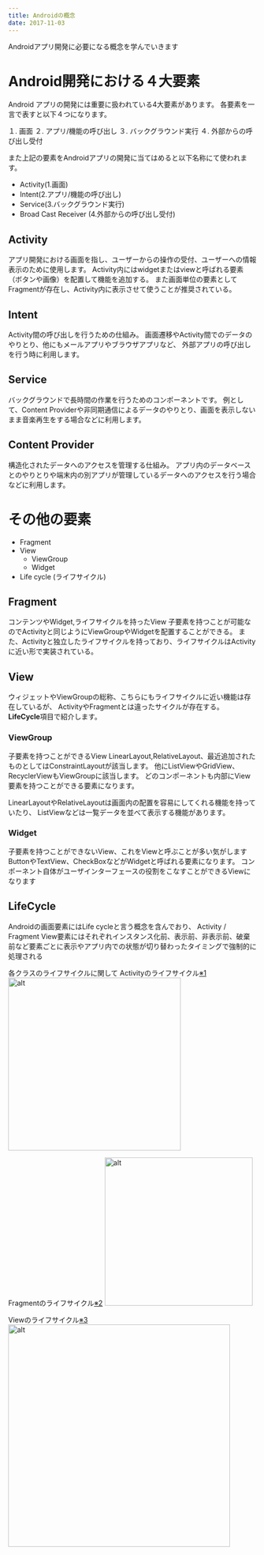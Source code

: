 ```yaml
---
title: Androidの概念
date: 2017-11-03
---
```

Androidアプリ開発に必要になる概念を学んでいきます

<!-- toc -->

# Android開発における４大要素
Android アプリの開発には重要に扱われている4大要素があります。
各要素を一言で表すと以下４つになります。

１. 画面
２. アプリ/機能の呼び出し
３. バックグラウンド実行
４. 外部からの呼び出し受付

また上記の要素をAndroidアプリの開発に当てはめると以下名称にて使われます。

* Activity(1.画面)
* Intent(2.アプリ/機能の呼び出し)
* Service(3.バックグラウンド実行)
* Broad Cast Receiver (4.外部からの呼び出し受付)

## Activity
アプリ開発における画面を指し、ユーザーからの操作の受付、ユーザーへの情報表示のために使用します。
Activity内にはwidgetまたはviewと呼ばれる要素（ボタンや画像）を配置して機能を追加する。
また画面単位の要素としてFragmentが存在し、Activity内に表示させて使うことが推奨されている。

## Intent
Activity間の呼び出しを行うための仕組み。
画面遷移やActivity間でのデータのやりとり、他にもメールアプリやブラウザアプリなど、
外部アプリの呼び出しを行う時に利用します。

## Service
バックグラウンドで長時間の作業を行うためのコンポーネントです。
例として、Content Providerや非同期通信によるデータのやりとり、画面を表示しないまま音楽再生をする場合などに利用します。

## Content Provider
構造化されたデータへのアクセスを管理する仕組み。
アプリ内のデータベースとのやりとりや端末内の別アプリが管理しているデータへのアクセスを行う場合などに利用します。

# その他の要素

* Fragment
* View
	* ViewGroup
	* Widget
* Life cycle (ライフサイクル)

## Fragment
コンテンツやWidget,ライフサイクルを持ったView
子要素を持つことが可能なのでActivityと同じようにViewGroupやWidgetを配置することができる。
また、Activityと独立したライフサイクルを持っており、ライフサイクルはActivityに近い形で実装されている。

## View
ウィジェットやViewGroupの総称、こちらにもライフサイクルに近い機能は存在しているが、
ActivityやFragmentとは違ったサイクルが存在する。
**LifeCycle**項目で紹介します。

### ViewGroup
子要素を持つことができるView
LinearLayout,RelativeLayout、最近追加されたものとしてはConstraintLayoutが該当します。
他にListViewやGridView、RecyclerViewもViewGroupに該当します。
どのコンポーネントも内部にView要素を持つことができる要素になります。

LinearLayoutやRelativeLayoutは画面内の配置を容易にしてくれる機能を持っていたり、
ListViewなどは一覧データを並べて表示する機能があります。

### Widget
子要素を持つことができないView、これをViewと呼ぶことが多い気がします
ButtonやTextView、CheckBoxなどがWidgetと呼ばれる要素になります。
コンポーネント自体がユーザインターフェースの役割をこなすことができるViewになります

## LifeCycle
Androidの画面要素にはLife cycleと言う概念を含んでおり、
Activity / Fragment View要素にはそれぞれインスタンス化前、表示前、非表示前、破棄前など要素ごとに表示やアプリ内での状態が切り替わったタイミングで強制的に処理される

各クラスのライフサイクルに関して
Activityのライフサイクル[※1]
<img src="https://developer.android.com/images/activity_lifecycle.png?hl=ja" alt="alt" title="activity life cycle" width="350">

Fragmentのライフサイクル[※2]
<img src="https://developer.android.com/images/fragment_lifecycle.png?hl=ja" alt="alt" title="fragment life cycle" width="300">

Viewのライフサイクル[※3]
<img src="viewinlifecycle.png" alt="alt" title="view life cycle" width="450">

[※1]: https://developer.android.com/guide/components/activities.html?hl=ja
[※2]: https://developer.android.com/guide/components/fragments.html?hl=ja
[※3]: https://developer.android.com/reference/android/view/View.html#pubmethods